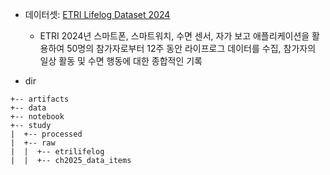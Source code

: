 - 데이터셋: [ETRI Lifelog Dataset 2024](https://epretx.etri.re.kr/dataFileList?lang=ko&id=459)
    - ETRI 2024년 스마트폰, 스마트워치, 수면 센서, 자가 보고 애플리케이션을 활용하여 50명의 참가자로부터 12주 동안 라이프로그 데이터를 수집, 참가자의 일상 활동 및 수면 행동에 대한 종합적인 기록

- dir
```
+-- artifacts
+-- data
+-- notebook
+-- study
|  +-- processed
|  +-- raw
|  |  +-- etrilifelog
|  |  +-- ch2025_data_items
```
